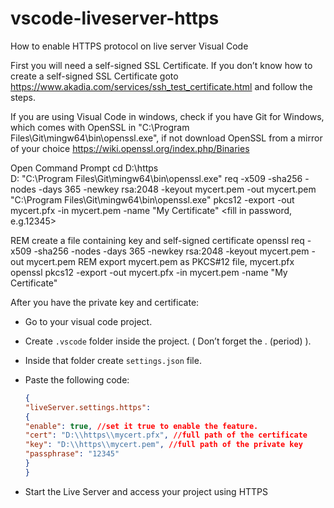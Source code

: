 # vscode-liveserver-https
How to enable HTTPS protocol on live server Visual Code

First you will need a self-signed SSL Certificate. If you don’t know how to create a self-signed SSL Certificate goto https://www.akadia.com/services/ssh_test_certificate.html and follow the steps.

If you are using Visual Code in windows, check if you have Git for Windows, which comes with OpenSSL in "C:\Program Files\Git\mingw64\bin\openssl.exe", if not download OpenSSL from a mirror of your choice https://wiki.openssl.org/index.php/Binaries

Open Command Prompt
cd D:\https\
D:
"C:\Program Files\Git\mingw64\bin\openssl.exe" req -x509 -sha256 -nodes -days 365 -newkey rsa:2048 -keyout mycert.pem -out mycert.pem
<fill in your details>
"C:\Program Files\Git\mingw64\bin\openssl.exe" pkcs12 -export -out mycert.pfx -in mycert.pem -name "My Certificate"
<fill in password, e.g.12345>
 
REM create a file containing key and self-signed certificate
openssl req -x509 -sha256 -nodes -days 365 -newkey rsa:2048 -keyout mycert.pem -out mycert.pem
REM export mycert.pem as PKCS#12 file, mycert.pfx
openssl pkcs12 -export -out mycert.pfx -in mycert.pem -name "My Certificate"


After you have the private key and certificate:

- Go to your visual code project.
- Create ```.vscode``` folder inside the project. ( Don’t forget the . (period) ).
- Inside that folder create ```settings.json``` file.
- Paste the following code:

  ```json
  {  
  "liveServer.settings.https":   
  {
  "enable": true, //set it true to enable the feature.  
  "cert": "D:\\https\\mycert.pfx", //full path of the certificate  
  "key": "D:\\https\\mycert.pem", //full path of the private key  
  "passphrase": "12345"  
  }  
  }
  ```
  
- Start the Live Server and access your project using HTTPS
